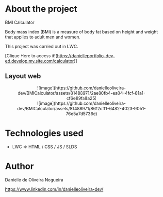 # About the project

BMI Calculator

Body mass index (BMI) is a measure of body fat based on height and weight that applies to adult men and women.

This project was carried out in LWC.

[Clique Here to access it!(https://danielleportfolio-dev-ed.develop.my.site.com/calculator)]

## Layout web

<div align="center">
![image](https://github.com/danielleoliveira-dev/BMICalculator/assets/81488971/2ae80fb4-ea04-4fcf-81a1-cf6e89fa8a25)
</div>
<div align="center">
![image](https://github.com/danielleoliveira-dev/BMICalculator/assets/81488971/8612cff1-6482-4023-9051-76e5a7d5736e)
</div>

# Technologies used
- LWC => HTML / CSS / JS / SLDS

# Author

Danielle de Oliveira Nogueira

https://www.linkedin.com/in/danielleoliveira-dev/
